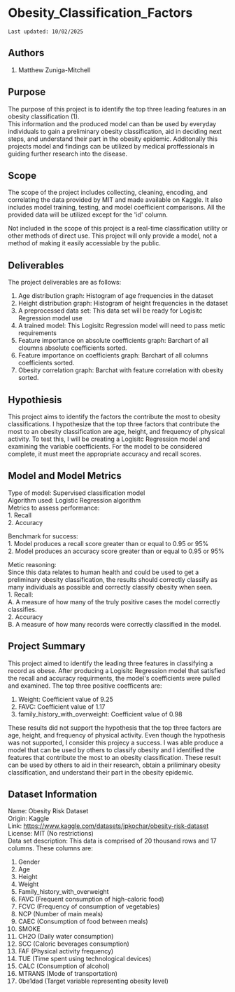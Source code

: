 # Obesity_Classification_Factors
    Last updated: 10/02/2025

## Authors
1. Matthew Zuniga-Mitchell

## Purpose
The purpose of this project is to identify the top three leading features in an obesity classification (1).   
This information and the produced model can than be used by everyday individuals to gain a preliminary obesity classification, aid in deciding next steps, and understand their part in the obesity epidemic. Additonally this projects model and findings can be utilized by medical proffessionals in guiding further research into the disease.

## Scope
The scope of the project includes collecting, cleaning, encoding, and correlating the data provided by MIT and made available on Kaggle. It also includes model training, testing, and model coefficient comparisons. All the provided data will be utilized except for the 'id' column.


Not included in the scope of this project is a real-time classification utility or other methods of direct use. This project will only provide a model, not a method of making it easily accessiable by the public. 

## Deliverables
The project deliverables are as follows:
1. Age distribution graph: Histogram of age frequencies in the dataset
2. Height distribution graph: Histogram of height frequencies in the dataset
3. A preprocessed data set: This data set will be ready for Logisitc Regression model use
4. A trained model: This Logisitc Regression model will need to pass metic requirements
5. Feature importance on absolute coefficients graph: Barchart of all cloumns absolute coefficients sorted.
6. Feature importance on coefficients graph: Barchart of all columns coefficients sorted.
7. Obesity correlation graph: Barchat with feature correlation with obesity sorted. 

## Hypothiesis
This project aims to identify the factors the contribute the most to obesity classifications. I hypothesize that the top three factors that contribute the most to an obesity classification are age, height, and frequency of physical activity. To test this, I will be creating a Logisitc Regression model and examining the variable coefficients. For the model to be considered complete, it must meet the appropriate accuracy and recall scores. 

## Model and Model Metrics
Type of model: Supervised classification model  
Algorithm used: Logistic Regression algorithm  
Metrics to assess performance:  
    1. Recall  
    2. Accuracy

Benchmark for success:  
    1. Model produces a recall score greater than or equal to 0.95 or 95%  
    2. Model produces an accuracy score greater than or equal to 0.95 or 95%

Metic reasoning:  
Since this data relates to human health and could be used to get a preliminary obesity classification, the results should correctly classify as many individuals as possible and correctly classify obesity when seen.  
    1. Recall:  
        A. A measure of how many of the truly positive cases the model correctly classifies.  
    2. Accuracy  
        B. A measure of how many records were correctly classified in the model.  

## Project Summary
This project aimed to identify the leading three features in classifying a record as obese. After producing a Logisitc Regression model that satisfied the recall and accuracy requirments, the model's coefficients were pulled and examined. The top three positive coefficents are:
1. Weight: Coefficient value of 9.25
2. FAVC: Coefficient value of 1.17
3. family_history_with_overweight: Coefficient value of 0.98

These results did not support the hypothesis that the top three factors are age, height, and frequency of physical activity. Even though the hypothesis was not supported, I consider this projecy a success. I was able produce a model that can be used by others to classify obesity and I identified the features that contribute the most to an obesity classification. These result can be used by others to aid in their research, obtain a priliminary obesity classification, and understand their part in the obesity epidemic. 

## Dataset Information
Name: Obesity Risk Dataset    
Origin: Kaggle  
Link: https://www.kaggle.com/datasets/jpkochar/obesity-risk-dataset  
License: MIT (No restrictions)  
Data set description:
This data is comprised of 20 thousand rows and 17 columns. These columns are:
1. Gender
2. Age
3. Height
4. Weight
5. Family_history_with_overweight
6. FAVC (Frequent consumption of high-caloric food)
7. FCVC (Frequency of consumption of vegetables)
8. NCP (Number of main meals)
9. CAEC (Consumption of food between meals)
10. SMOKE
11. CH2O (Daily water consumption)
12. SCC (Caloric beverages consumption)
13. FAF (Physical activity frequency)
14. TUE (Time spent using technological devices)
15. CALC (Consumption of alcohol)
16. MTRANS (Mode of transportation)
17. 0be1dad (Target variable representing obesity level)